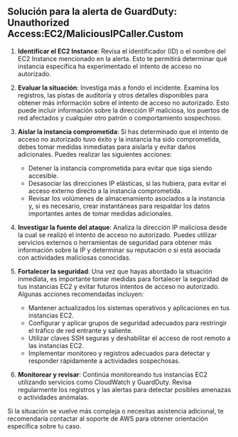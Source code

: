 ## Solución para la alerta de GuardDuty:                       Unauthorized Access:EC2/MaliciousIPCaller.Custom

1. **Identificar el EC2 Instance**: Revisa el identificador (ID) o el nombre del EC2 Instance mencionado en la alerta. Esto te permitirá determinar qué instancia específica ha experimentado el intento de acceso no autorizado.

2. **Evaluar la situación**: Investiga más a fondo el incidente. Examina los registros, las pistas de auditoría y otros detalles disponibles para obtener más información sobre el intento de acceso no autorizado. Esto puede incluir información sobre la dirección IP maliciosa, los puertos de red afectados y cualquier otro patrón o comportamiento sospechoso.

3. **Aislar la instancia comprometida**: Si has determinado que el intento de acceso no autorizado tuvo éxito y la instancia ha sido comprometida, debes tomar medidas inmediatas para aislarla y evitar daños adicionales. Puedes realizar las siguientes acciones:

   - Detener la instancia comprometida para evitar que siga siendo accesible.
   - Desasociar las direcciones IP elásticas, si las hubiera, para evitar el acceso externo directo a la instancia comprometida.
   - Revisar los volúmenes de almacenamiento asociados a la instancia y, si es necesario, crear instantáneas para respaldar los datos importantes antes de tomar medidas adicionales.

4. **Investigar la fuente del ataque**: Analiza la dirección IP maliciosa desde la cual se realizó el intento de acceso no autorizado. Puedes utilizar servicios externos o herramientas de seguridad para obtener más información sobre la IP y determinar su reputación o si está asociada con actividades maliciosas conocidas.

5. **Fortalecer la seguridad**: Una vez que hayas abordado la situación inmediata, es importante tomar medidas para fortalecer la seguridad de tus instancias EC2 y evitar futuros intentos de acceso no autorizado. Algunas acciones recomendadas incluyen:

   - Mantener actualizados los sistemas operativos y aplicaciones en tus instancias EC2.
   - Configurar y aplicar grupos de seguridad adecuados para restringir el tráfico de red entrante y saliente.
   - Utilizar claves SSH seguras y deshabilitar el acceso de root remoto a las instancias EC2.
   - Implementar monitoreo y registros adecuados para detectar y responder rápidamente a actividades sospechosas.

6. **Monitorear y revisar**: Continúa monitoreando tus instancias EC2 utilizando servicios como CloudWatch y GuardDuty. Revisa regularmente los registros y las alertas para detectar posibles amenazas o actividades anómalas.

Si la situación se vuelve más compleja o necesitas asistencia adicional, te recomendaría contactar al soporte de AWS para obtener orientación específica sobre tu caso.
